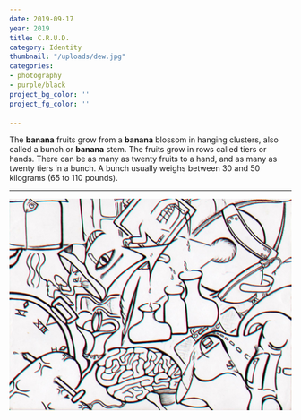 ```yaml
---
date: 2019-09-17
year: 2019
title: C.R.U.D.
category: Identity
thumbnail: "/uploads/dew.jpg"
categories:
- photography
- purple/black
project_bg_color: ''
project_fg_color: ''

---
```

The **banana** fruits grow from a **banana** blossom in hanging clusters, also called a bunch or **banana** stem. The fruits grow in rows called tiers or hands. There can be as many as twenty fruits to a hand, and as many as twenty tiers in a bunch. A bunch usually weighs between 30 and 50 kilograms (65 to 110 pounds).

---
![](/uploads/dew.jpg)